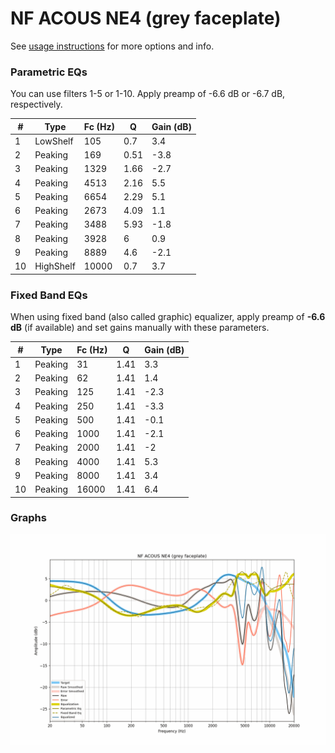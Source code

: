 # NF ACOUS NE4 (grey faceplate)
See [usage instructions](https://github.com/jaakkopasanen/AutoEq#usage) for more options and info.

### Parametric EQs
You can use filters 1-5 or 1-10. Apply preamp of -6.6 dB or -6.7 dB, respectively.

|   # | Type      |   Fc (Hz) |    Q |   Gain (dB) |
|-----|-----------|-----------|------|-------------|
|   1 | LowShelf  |       105 | 0.7  |         3.4 |
|   2 | Peaking   |       169 | 0.51 |        -3.8 |
|   3 | Peaking   |      1329 | 1.66 |        -2.7 |
|   4 | Peaking   |      4513 | 2.16 |         5.5 |
|   5 | Peaking   |      6654 | 2.29 |         5.1 |
|   6 | Peaking   |      2673 | 4.09 |         1.1 |
|   7 | Peaking   |      3488 | 5.93 |        -1.8 |
|   8 | Peaking   |      3928 | 6    |         0.9 |
|   9 | Peaking   |      8889 | 4.6  |        -2.1 |
|  10 | HighShelf |     10000 | 0.7  |         3.7 |

### Fixed Band EQs
When using fixed band (also called graphic) equalizer, apply preamp of **-6.6 dB** (if available) and set gains manually with these parameters.

|   # | Type    |   Fc (Hz) |    Q |   Gain (dB) |
|-----|---------|-----------|------|-------------|
|   1 | Peaking |        31 | 1.41 |         3.3 |
|   2 | Peaking |        62 | 1.41 |         1.4 |
|   3 | Peaking |       125 | 1.41 |        -2.3 |
|   4 | Peaking |       250 | 1.41 |        -3.3 |
|   5 | Peaking |       500 | 1.41 |        -0.1 |
|   6 | Peaking |      1000 | 1.41 |        -2.1 |
|   7 | Peaking |      2000 | 1.41 |        -2   |
|   8 | Peaking |      4000 | 1.41 |         5.3 |
|   9 | Peaking |      8000 | 1.41 |         3.4 |
|  10 | Peaking |     16000 | 1.41 |         6.4 |

### Graphs
![](./NF%20ACOUS%20NE4%20(grey%20faceplate).png)
